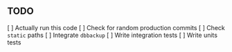 ## TODO
[ ] Actually run this code
[ ] Check for random production commits
[ ] Check `static` paths
[ ] Integrate `dbbackup`
[ ] Write integration tests
[ ] Write units tests
